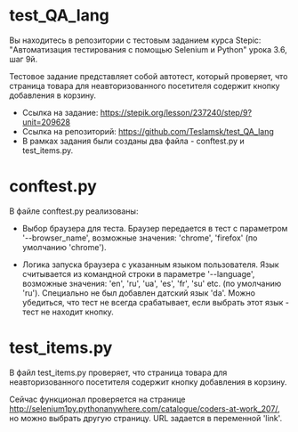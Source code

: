 # test_QA_lang

Вы находитесь в репозитории с тестовым заданием курса Stepic: "Автоматизация тестирования с помощью Selenium и Python" урока 3.6, шаг 9й.

Тестовое задание представляет собой автотест, который проверяет, что страница товара для неавторизованного посетителя содержит кнопку 
добавления в корзину. 

- Ссылка на задание: https://stepik.org/lesson/237240/step/9?unit=209628
- Ссылка на репозиторий: https://github.com/Teslamsk/test_QA_lang
- В рамках задания были созданы два файла - conftest.py и test_items.py. 

# conftest.py


В файле conftest.py реализованы:

- Выбор браузера для теста. Браузер передается в тест с параметром '--browser_name', возможные значения: 'chrome', 'firefox' 
(по умолчанию 'chrome'). 

- Логика запуска браузера с указанным языком пользователя. Язык считывается из командной строки в параметре '--language', 
возможные значения: 'en', 'ru', 'ua', 'es', 'fr', 'su' etc. (по умолчанию 'ru'). Специально не был добавлен датский язык 'da'. 
Можно убедиться, что тест не всегда срабатывает, если выбрать этот язык - тест не находит кнопку.



# test_items.py


В файл test_items.py проверяет, что страница товара для неавторизованного посетителя содержит кнопку добавления в корзину. 

Сейчас функционал проверяется на странице http://selenium1py.pythonanywhere.com/catalogue/coders-at-work_207/, но можно 
выбрать другую страницу. URL задается в переменной 'link'.
